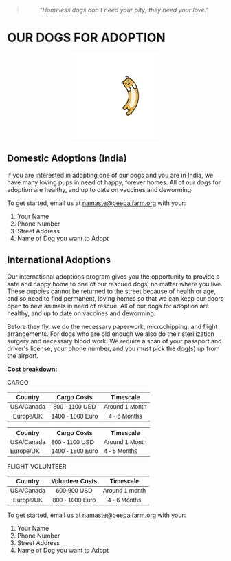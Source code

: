 <!--
Title: Dogs for Adoption in Dharamsala, India
Scripts: 
- //flickrembed.com/embed_v2.js.php?source=flickr&layout=responsive&input=72157682105053445&sort=2&by=album&theme=default&scale=fill&skin=default&id=58f5c70ac4e61


Javascript: function checkForAds() { if ($('#sponsor').is(':visible')) { $('#sponsor').hide(); } else { setTimeout(checkForAds, 50); }};  jQuery(document).ready(function() {checkForAds();});

-->
> <center><i>"Homeless dogs don't need your pity; they need your love."</i></center>

<b>OUR DOGS FOR ADOPTION</b>
======

<div id="flickrembed">
 <center>
  <img title="Loading animation" alt="Loading..." src="/images/animalloading.gif" style="width:200px; height:200px;"/>
 </center>
</div>

## <b>Domestic Adoptions (India)</b>

If you are interested in adopting one of our dogs and you are in India, we have many loving pups in need of happy, forever homes. All of our dogs for adoption are healthy, and up to date on vaccines and deworming.

To get started, email us at namaste@peepalfarm.org with your:
1) Your Name
2) Phone Number
3) Street Address
4) Name of Dog you want to Adopt

## <b>International Adoptions</b>

Our international adoptions program gives you the opportunity to provide a safe and happy home to one of our rescued dogs, no matter where you live. These puppies cannot be returned to the street because of health or age, and so need to find permanent, loving homes so that we can keep our doors open to new animals in need of rescue. All of our dogs for adoption are healthy, and up to date on vaccines and deworming.

Before they fly, we do the necessary paperwork, microchipping, and flight arrangements. For dogs who are old enough we also do their sterilization surgery and necessary blood work. We require a scan of your passport and driver's license, your phone number, and you must pick the dog(s) up from the airport.

<b>Cost breakdown:</b>

CARGO

| Country  | Cargo Costs | Timescale |
| :--------: | :--------: | :--------: |
| USA/Canada  | 800 - 1100 USD  | Around 1 Month  |
| Europe/UK  | 1400 - 1800 Euro  | 4 - 6 Months  |

<!DOCTYPE html>
<html>
<head>
<style>
table {
    font-family: arial, sans-serif;
    border-collapse: collapse;
    width: 100%;
}

td, th {
    border: 1px solid #dddddd;
    text-align: left;
    padding: 8px;
}

tr:nth-child(even) {
    background-color: #dddddd;
}
</style>
</head>
<body>

<table>
  <tr>
    <th>Country</th>
    <th>Cargo Costs</th>
    <th>Timescale</th>
  </tr>
  <tr>
    <td>USA/Canada</td>
    <td>800 - 1100 USD</td>
    <td>Around 1 Month</td>
  </tr>
  <tr>
    <td>Europe/UK</td>
    <td>1400 - 1800 Euro</td>
    <td>4 - 6 Months</td>
  </tr>
</table>

</body>
</html>

FLIGHT VOLUNTEER

| Country  | Volunteer Costs | Timescale |
| :--------: | :--------: | :--------: |
| USA/Canada  | 600-900 USD  | Around 1 month |
| Europe/UK  | 800 - 1000 Euro  | 4 - 6 Months  |

To get started, email us at namaste@peepalfarm.org with your:
1) Your Name
2) Phone Number
3) Street Address
4) Name of Dog you want to Adopt
